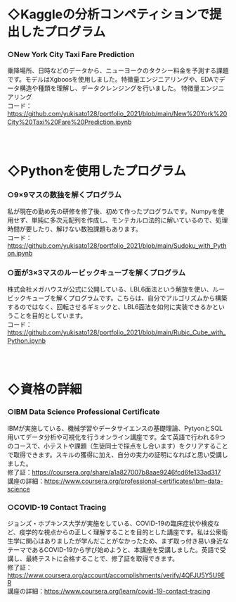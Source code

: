 # ◇Kaggleの分析コンペティションで提出したプログラム
### ○New York City Taxi Fare Prediction  
乗降場所、日時などのデータから、ニューヨークのタクシー料金を予測する課題です。モデルはXgboosを使用しました。特徴量エンジニアリングや、EDAでデータ構造や種類を理解し、データクレンジングを行いました。
特徴量エンジニアリング  
コード：https://github.com/yukisato128/portfolio_2021/blob/main/New%20York%20City%20Taxi%20Fare%20Prediction.ipynb
　　
<br>　　
<br>　　
# ◇Pythonを使用したプログラム
### ○9×9マスの数独を解くプログラム  
私が現在の勤め先の研修を修了後、初めて作ったプログラムです。Numpyを使用せず、単純に多次元配列を作成し、モンテカルロ法的に解いているので、処理時間が要したり、解けない数独課題もあります。  
コード：https://github.com/yukisato128/portfolio_2021/blob/main/Sudoku_with_Python.ipynb

### ○面が3×3マスのルービックキューブを解くプログラム  
株式会社メガハウスが公式に公開している、LBL6面法という解放を使い、ルービックキューブを解くプログラムです。こちらは、自分でアルゴリズムから構築するのではなく、回転させるギミックと、LBL6面法を如何に実装できるかということを目的としています。  
コード：https://github.com/yukisato128/portfolio_2021/blob/main/Rubic_Cube_with_Python.ipynb
　　
　<br>　　
<br>　　
# ◇資格の詳細
### ○IBM Data Science Professional Certificate  
IBMが実施している、機械学習やデータサイエンスの基礎理論、PytyonとSQL用いてデータ分析や可視化を行うオンライン講座です。全て英語で行われる9つのコースで、小テストや課題（生徒同士で採点をし合います）をクリアすることで取得できます。スキルの獲得に加え、自分の実力の証明になればと思い受講しました。  
修了証：https://coursera.org/share/a1a827007b8aae9246fcd6fe133ad317  
講座の詳細：https://www.coursera.org/professional-certificates/ibm-data-science  

### ○COVID-19 Contact Tracing  
ジョンズ・ホプキンス大学が実施をしている、COVID-19の臨床症状や検疫など、疫学的な視点からの正しく理解することを目的とした講座です。私は公衆衛生学に関心はありましたが学んだことがなかったため、まず取っ付き易い身近なテーマであるCOVID-19から学び始めようと、本講座を受講しました。英語で受講し、最終テストに合格することで、修了証を取得できます。  
修了証：https://www.coursera.org/account/accomplishments/verify/4QFJU5Y5U9ER  
講座の詳細：https://www.coursera.org/learn/covid-19-contact-tracing  


